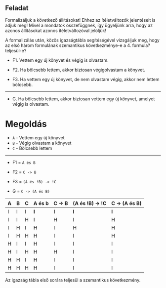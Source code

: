 ## Feladat

Formalizáljuk a következő állításokat! Ehhez az ítéletváltozók jelentéseit is adjuk meg! Mivel a mondatok összefüggnek, így ügyeljünk arra, hogy az azonos állításokat azonos ítéletváltozóval jelöljük!

A formalizálás után, közös igazságtábla segítéségével vizsgáljuk meg, hogy az első három formulának szemantikus következménye-e a 4. formula? teljesül-e?

- F1. Vettem egy új könyvet és végig is olvastam.

- F2. Ha bölcsebb lettem, akkor biztosan végigolvastam a könyvet.

- F3. Ha vettem egy új könyvet, de nem olvastam végig, akkor nem lettem bölcsebb.

----

- G. Ha bölcsebb lettem, akkor biztosan vettem egy új könyvet, amelyet végig is olvastam.

# Megoldás

- `A` - Vettem egy új könyvet
- `B` - Végig olvastam a könyvet
- `C` - Bölcsebb lettem

---

- F1 = `A és B`
- F2 = `C -> B`
- F3 = `(A és !B) -> !C`

- G = `C -> (A és B)`

| A | B | C | A és b | C -> B | (A és !B) -> !C | C -> (A és B) |
|---|---|---|--------|--------|-----------------|---------------|
| I | I | I | **I**  | **I**  | **I**           | **I**         |
| I | I | H | I      | H      | I               | H             |
| I | H | I | H      | I      | H               | H             |
| I | H | H | H      | I      | I               | H             |
| H | I | I | H      | I      | I               | I             |
| H | I | H | H      | H      | I               | I             |
| H | H | I | H      | I      | I               | I             |
| H | H | H | H      | I      | I               | I             |

Az igazság tábla első sorára teljesül a szemantikus következmény.